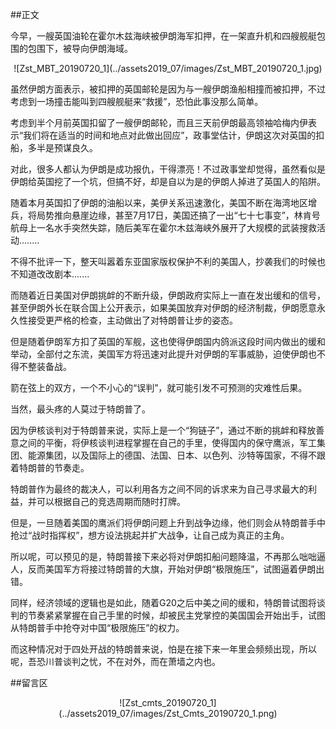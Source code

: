 ##正文

今早，一艘英国油轮在霍尔木兹海峡被伊朗海军扣押，在一架直升机和四艘舰艇包围的包围下，被导向伊朗海域。

 <div align="center">![Zst_MBT_20190720_1](../assets2019_07/images/Zst_MBT_20190720_1.jpg)</div>

虽然伊朗方面表示，被扣押的英国邮轮是因为与一艘伊朗渔船相撞而被扣押，不过考虑到一场撞击能叫到四艘舰艇来“救援”，恐怕此事没那么简单。

考虑到半个月前英国扣留了一艘伊朗邮轮，而且三天前伊朗最高领袖哈梅内伊表示“我们将在适当的时间和地点对此做出回应”，政事堂估计，伊朗这次对英国的扣船，多半是预谋良久。

对此，很多人都认为伊朗是成功报仇，干得漂亮！不过政事堂却觉得，虽然看似是伊朗给英国挖了一个坑，但搞不好，却是自以为是的伊朗人掉进了英国人的陷阱。

随着本月英国扣了伊朗的油船以来，美伊关系迅速激化，美国不断在海湾地区增兵，将局势推向悬崖边缘，甚至7月17日，美国还搞了一出“七十七事变”，林肯号航母上一名水手突然失踪，随后美军在霍尔木兹海峡外展开了大规模的武装搜救活动........

不得不批评一下，整天叫嚣着东亚国家版权保护不利的美国人，抄袭我们的时候也不知道改改剧本.......

而随着近日美国对伊朗挑衅的不断升级，伊朗政府实际上一直在发出缓和的信号，甚至伊朗外长在联合国上公开表示，如果美国放弃对伊朗的经济制裁，伊朗愿意永久性接受更严格的检查，主动做出了对特朗普让步的姿态。

但是随着伊朗军方扣了英国的军舰，这也使得伊朗国内鸽派这段时间内做出的缓和举动，全部付之东流，美国军方将迅速对此提升对伊朗的军事威胁，迫使伊朗也不得不整装备战。

箭在弦上的双方，一个不小心的“误判”，就可能引发不可预测的灾难性后果。

当然，最头疼的人莫过于特朗普了。

因为伊核谈判对于特朗普来说，实际上是一个“狗链子”，通过不断的挑衅和释放善意之间的平衡，将伊核谈判进程掌握在自己的手里，使得国内的保守鹰派，军工集团、能源集团，以及国际上的德国、法国、日本、以色列、沙特等国家，不得不跟着特朗普的节奏走。

特朗普作为最终的裁决人，可以利用各方之间不同的诉求来为自己寻求最大的利益，并可以根据自己的竞选周期而随时打牌。

但是，一旦随着美国的鹰派们将伊朗问题上升到战争边缘，他们则会从特朗普手中抢过“战时指挥权”，想方设法挑起并扩大战争，让自己成为真正的主角。

所以呢，可以预见的是，特朗普接下来必将对伊朗扣船问题降温，不再那么咄咄逼人，反而美国军方将接过特朗普的大旗，开始对伊朗“极限施压”，试图逼着伊朗出错。

同样，经济领域的逻辑也是如此，随着G20之后中美之间的缓和，特朗普试图将谈判的节奏紧紧掌握在自己手里的时候，却被民主党掌控的美国国会开始出手，试图从特朗普手中抢夺对中国“极限施压”的权力。

而这种情况对于四处开战的特朗普来说，怕是在接下来一年里会频频出现，所以呢，吾恐川普谈判之忧，不在对外，而在萧墙之内也。

##留言区
 <div align="center">![Zst_cmts_20190720_1](../assets2019_07/images/Zst_Cmts_20190720_1.png)</div>